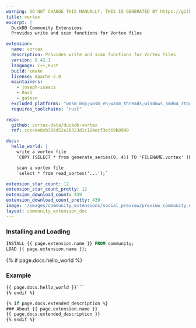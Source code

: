 ```yaml
---
warning: DO NOT CHANGE THIS MANUALLY, THIS IS GENERATED BY https://github/duckdb/community-extensions repository, check README there
title: vortex
excerpt: |
  DuckDB Community Extensions
  Provides write and scan functions for Vortex files

extension:
  name: vortex
  description: Provides write and scan functions for Vortex files
  version: 0.42.1
  language: C++,Rust
  build: cmake
  license: Apache-2.0
  maintainers:
    - joseph-isaacs
    - 0ax1
    - gatesn
  excluded_platforms: "wasm_mvp;wasm_eh;wasm_threads;windows_amd64_rtools;windows_amd64_mingw;windows_amd64;linux_amd64_musl"
  requires_toolchains: "rust"

repo:
  github: vortex-data/duckdb-vortex
  ref: ccccee8cb386d52e28323d1c124ecf3e369b8990

docs:
  hello_world: |
    write a vortex file
    `COPY (SELECT * from generate_series(0, 4)) TO 'FILENAME.vortex' (FORMAT VORTEX);`

    scan a vortex file
    `select * from read_vortex('...');`

extension_star_count: 12
extension_star_count_pretty: 12
extension_download_count: 439
extension_download_count_pretty: 439
image: '/images/community_extensions/social_preview/preview_community_extension_vortex.png'
layout: community_extension_doc
---
```


### Installing and Loading
```sql
INSTALL {{ page.extension.name }} FROM community;
LOAD {{ page.extension.name }};
```

{% if page.docs.hello_world %}
### Example
```sql
{{ page.docs.hello_world }}```
{% endif %}

{% if page.docs.extended_description %}
### About {{ page.extension.name }}
{{ page.docs.extended_description }}
{% endif %}


